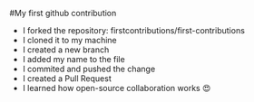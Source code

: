 #My first github contribution 

- I forked the repository: firstcontributions/first-contributions
- I cloned it to my machine
- I created a new branch 
- I added my name to the file
- I commited and pushed the change
- I created a   Pull Request
- I learned how open-source collaboration works 😍
